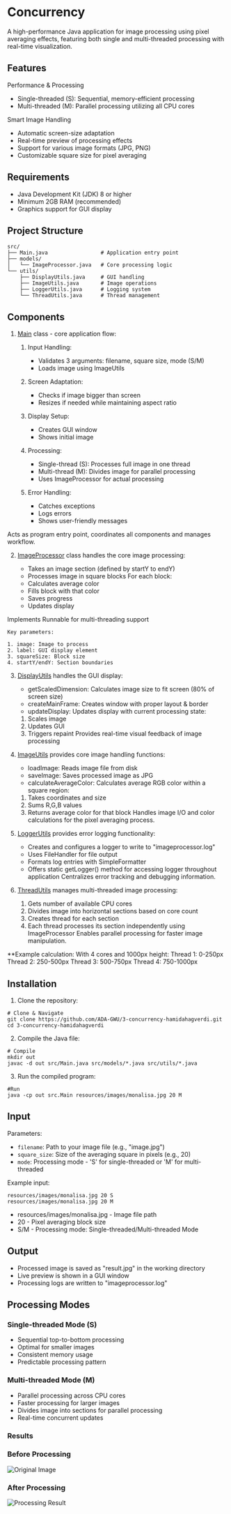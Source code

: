# Concurrency
A high-performance Java application for image processing using pixel averaging effects, featuring both single and multi-threaded processing with real-time visualization.

## Features

Performance & Processing
- Single-threaded (S): Sequential, memory-efficient processing
- Multi-threaded (M): Parallel processing utilizing all CPU cores

Smart Image Handling
- Automatic screen-size adaptation
- Real-time preview of processing effects
- Support for various image formats (JPG, PNG)
- Customizable square size for pixel averaging

## Requirements

- Java Development Kit (JDK) 8 or higher
- Minimum 2GB RAM (recommended)
- Graphics support for GUI display

## Project Structure
```
src/
├── Main.java                 # Application entry point
├── models/
│   └── ImageProcessor.java   # Core processing logic
└── utils/
    ├── DisplayUtils.java     # GUI handling
    ├── ImageUtils.java       # Image operations
    ├── LoggerUtils.java      # Logging system
    └── ThreadUtils.java      # Thread management
```

## Components

1. [Main](https://github.com/ADA-GWU/3-concurrency-hamidahagverdi/blob/main/src/Main.java) class - core application flow:

    1. Input Handling:
        - Validates 3 arguments: filename, square size, mode (S/M)
        - Loads image using ImageUtils

    2. Screen Adaptation:
        - Checks if image bigger than screen
        - Resizes if needed while maintaining aspect ratio

    3. Display Setup:
        - Creates GUI window
        - Shows initial image

    4. Processing:
        - Single-thread (S): Processes full image in one thread
        - Multi-thread (M): Divides image for parallel processing
        - Uses ImageProcessor for actual processing

    5. Error Handling:
        - Catches exceptions
        - Logs errors
        - Shows user-friendly messages

Acts as program entry point, coordinates all components and manages workflow.

2. [ImageProcessor](https://github.com/ADA-GWU/3-concurrency-hamidahagverdi/blob/main/src/models/ImageProcessor.java) class handles the core image processing:

    - Takes an image section (defined by startY to endY)
    - Processes image in square blocks
    For each block:
    - Calculates average color
    - Fills block with that color
    - Saves progress
    - Updates display

Implements Runnable for multi-threading support

    Key parameters:

    1. image: Image to process
    2. label: GUI display element
    3. squareSize: Block size
    4. startY/endY: Section boundaries

3. [DisplayUtils](https://github.com/ADA-GWU/3-concurrency-hamidahagverdi/blob/main/src/utils/DisplayUtils.java) handles the GUI display:
 
    - getScaledDimension: Calculates image size to fit screen (80% of screen size)
    - createMainFrame: Creates window with proper layout & border
    - updateDisplay: Updates display with current processing state:

    1. Scales image
    2. Updates GUI
    3. Triggers repaint
Provides real-time visual feedback of image processing

4. [ImageUtils](https://github.com/ADA-GWU/3-concurrency-hamidahagverdi/blob/main/src/utils/ImageUtils.java) provides core image handling functions:

    - loadImage: Reads image file from disk
    - saveImage: Saves processed image as JPG
    - calculateAverageColor: Calculates average RGB color within a square region:

    1. Takes coordinates and size
    2. Sums R,G,B values
    3. Returns average color for that block
Handles image I/O and color calculations for the pixel averaging process.

5. [LoggerUtils](https://github.com/ADA-GWU/3-concurrency-hamidahagverdi/blob/main/src/utils/LoggerUtils.java) provides error logging functionality:

    - Creates and configures a logger to write to "imageprocessor.log"
    - Uses FileHandler for file output
    - Formats log entries with SimpleFormatter
    - Offers static getLogger() method for accessing logger throughout application
Centralizes error tracking and debugging information.

6. [ThreadUtils](https://github.com/ADA-GWU/3-concurrency-hamidahagverdi/blob/main/src/utils/ThreadUtils.java) manages multi-threaded image processing:

    1. Gets number of available CPU cores
    2. Divides image into horizontal sections based on core count
    3. Creates thread for each section
    4. Each thread processes its section independently using ImageProcessor
Enables parallel processing for faster image manipulation.

**Example calculation:
With 4 cores and 1000px height:
    Thread 1: 0-250px
    Thread 2: 250-500px
    Thread 3: 500-750px
    Thread 4: 750-1000px

## Installation

1. Clone the repository:
```
# Clone & Navigate
git clone https://github.com/ADA-GWU/3-concurrency-hamidahagverdi.git
cd 3-concurrency-hamidahagverdi
```
2. Compile the Java file:
```
# Compile
mkdir out
javac -d out src/Main.java src/models/*.java src/utils/*.java
```
3. Run the compiled program:
```
#Run
java -cp out src.Main resources/images/monalisa.jpg 20 M
```
## Input

Parameters:
- `filename`: Path to your image file (e.g., "image.jpg")
- `square_size`: Size of the averaging square in pixels (e.g., 20)
- `mode`: Processing mode - 'S' for single-threaded or 'M' for multi-threaded

Example input:
```
resources/images/monalisa.jpg 20 S
resources/images/monalisa.jpg 20 M
```
- resources/images/monalisa.jpg - Image file path
- 20 - Pixel averaging block size
- S/M - Processing mode: Single-threaded/Multi-threaded Mode

## Output

- Processed image is saved as "result.jpg" in the working directory
- Live preview is shown in a GUI window
- Processing logs are written to "imageprocessor.log"

## Processing Modes

### Single-threaded Mode (S)
- Sequential top-to-bottom processing
- Optimal for smaller images
- Consistent memory usage
- Predictable processing pattern

### Multi-threaded Mode (M)
- Parallel processing across CPU cores
- Faster processing for larger images
- Divides image into sections for parallel processing
- Real-time concurrent updates

### Results

### Before Processing
![Original Image](resources/images/monalisa.jpg)

### After Processing
![Processing Result](result.jpg)

